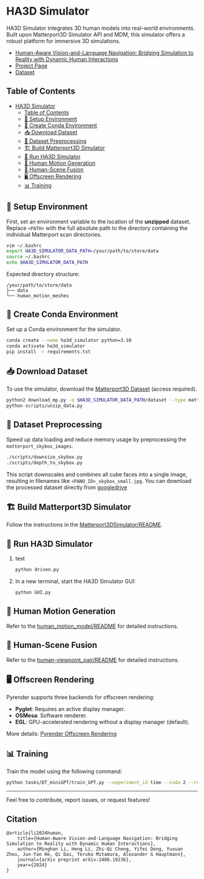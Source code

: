 # HA3D Simulator

HA3D Simulator integrates 3D human models into real-world environments. Built upon Matterport3D Simulator API and MDM, this simulator offers a robust platform for immersive 3D simulations.
* [Human-Aware Vision-and-Language Navigation: Bridging Simulation to Reality with Dynamic Human Interactions](https://arxiv.org/abs/2406.19236)
* [Project Page](https://lpercc.github.io/HA3D_simulator/)
* [Dataset](https://drive.google.com/drive/folders/1-ox4u8ciI6CvbHPCbW63nzBKrrzT8AZM?usp=drive_link)
## Table of Contents
- [HA3D Simulator](#ha3d-simulator)
  - [Table of Contents](#table-of-contents)
  - [🔧 Setup Environment](#-setup-environment)
  - [🐍 Create Conda Environment](#-create-conda-environment)
  - [📥 Download Dataset](#-download-dataset)
  - [🔄 Dataset Preprocessing](#-dataset-preprocessing)
  - [🏗️ Build Matterport3D Simulator](#️-build-matterport3d-simulator)
  - [🚀 Run HA3D Simulator](#-run-ha3d-simulator)
  - [🕺 Human Motion Generation](#-human-motion-generation)
  - [🌆 Human-Scene Fusion](#-human-scene-fusion)
  - [🖥️ Offscreen Rendering](#️-offscreen-rendering)
  - [📊 Training](#-training)

## 🔧 Setup Environment
First, set an environment variable to the location of the **unzipped** dataset. Replace `<PATH>` with the full absolute path to the directory containing the individual Matterport scan directories.

```bash
vim ~/.bashrc
export HA3D_SIMULATOR_DATA_PATH=/your/path/to/store/data
source ~/.bashrc
echo $HA3D_SIMULATOR_DATA_PATH
```

Expected directory structure:
```
/your/path/to/store/data
├── data
└── human_motion_meshes
```

## 🐍 Create Conda Environment
Set up a Conda environment for the simulator.

```bash
conda create --name ha3d_simulator python=3.10
conda activate ha3d_simulator
pip install -r requirements.txt
```

## 📥 Download Dataset
To use the simulator, download the [Matterport3D Dataset](https://niessner.github.io/Matterport/) (access required).

```bash
python2 download_mp.py -o $HA3D_SIMULATOR_DATA_PATH/dataset --type matterport_skybox_images undistorted_camera_parameters undistorted_depth_images
python scripts/unzip_data.py
```

## 🔄 Dataset Preprocessing
Speed up data loading and reduce memory usage by preprocessing the `matterport_skybox_images`.

```bash
./scripts/downsize_skybox.py
./scripts/depth_to_skybox.py
```

This script downscales and combines all cube faces into a single image, resulting in filenames like `<PANO_ID>_skybox_small.jpg`.
You can download the processed dataset directly from [googledrive](https://drive.google.com/drive/folders/1-ox4u8ciI6CvbHPCbW63nzBKrrzT8AZM)
## 🏗️ Build Matterport3D Simulator
Follow the instructions in the [Matterport3DSimulator/README](Matterport3DSimulator/README).

## 🚀 Run HA3D Simulator
1. test
    ```bash
    python driven.py
    ```

3. In a new terminal, start the HA3D Simulator GUI:
    ```bash
    python GUI.py
    ```

## 🕺 Human Motion Generation
Refer to the [human_motion_model/README](human_motion_model/README) for detailed instructions.

## 🌆 Human-Scene Fusion
Refer to the [human-viewpoint_pair/README](human-viewpoint_pair/README) for detailed instructions.

## 🖥️ Offscreen Rendering
Pyrender supports three backends for offscreen rendering:
- **Pyglet**: Requires an active display manager.
- **OSMesa**: Software renderer.
- **EGL**: GPU-accelerated rendering without a display manager (default).

More details: [Pyrender Offscreen Rendering](https://pyrender.readthedocs.io/en/latest/examples/offscreen.html)

## 📊 Training
Train the model using the following command:

```bash
python tasks/DT_miniGPT/train_GPT.py --experiment_id time --cuda 2 --reward_strategy 1 --epochs 15 --fusion_type simple --target_rtg 5 --mode train
```

---

Feel free to contribute, report issues, or request features!

## Citation

```
@article{li2024human,
    title={Human-Aware Vision-and-Language Navigation: Bridging Simulation to Reality with Dynamic Human Interactions},
    author={Minghan Li, Heng Li, Zhi-Qi Cheng, Yifei Dong, Yuxuan Zhou, Jun-Yan He, Qi Dai, Teruko Mitamura, Alexander G Hauptmann},
    journal={arXiv preprint arXiv:2406.19236},
    year={2024}
}
```

